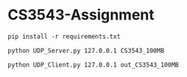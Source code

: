 # CS3543-Assignment

`pip install -r requirements.txt`

`python UDP_Server.py 127.0.0.1 CS3543_100MB`

`python UDP_Client.py 127.0.0.1 out_CS3543_100MB`
